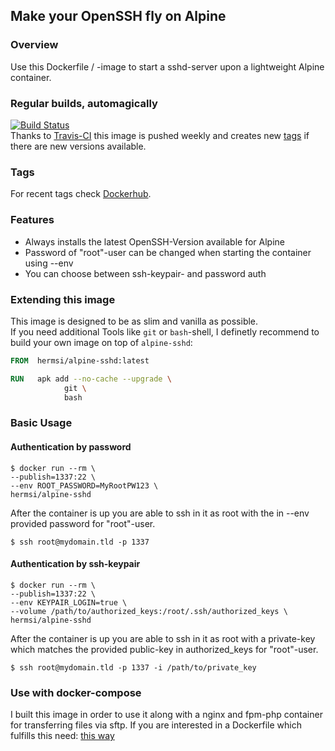 ## Make your OpenSSH fly on Alpine

### Overview
Use this Dockerfile / -image to start a sshd-server upon a lightweight Alpine container.

### Regular builds, automagically
[![Build Status](https://travis-ci.com/Hermsi1337/docker-sshd.svg?branch=master)](https://travis-ci.com/Hermsi1337/docker-sshd)   
Thanks to [Travis-CI](https://travis-ci.com/) this image is pushed weekly and creates new [tags](https://hub.docker.com/r/hermsi/alpine-sshd/tags/) if there are new versions available.

### Tags
For recent tags check [Dockerhub](https://hub.docker.com/r/hermsi/alpine-sshd/tags/).

### Features
* Always installs the latest OpenSSH-Version available for Alpine
* Password of "root"-user can be changed when starting the container using --env
* You can choose between ssh-keypair- and password auth

### Extending this image
This image is designed to be as slim and vanilla as possible.   
If you need additional Tools like `git` or `bash`-shell, I definetly recommend to build your own image on top of `alpine-sshd`:
```Dockerfile
FROM  hermsi/alpine-sshd:latest

RUN   apk add --no-cache --upgrade \
            git \
            bash
```
### Basic Usage
#### Authentication by password
```
$ docker run --rm \
--publish=1337:22 \
--env ROOT_PASSWORD=MyRootPW123 \
hermsi/alpine-sshd
```

After the container is up you are able to ssh in it as root with the in --env provided password for "root"-user.
```
$ ssh root@mydomain.tld -p 1337
```
#### Authentication by ssh-keypair
```
$ docker run --rm \
--publish=1337:22 \
--env KEYPAIR_LOGIN=true \
--volume /path/to/authorized_keys:/root/.ssh/authorized_keys \
hermsi/alpine-sshd
```
After the container is up you are able to ssh in it as root with a private-key which matches the provided public-key in authorized_keys for "root"-user.
```
$ ssh root@mydomain.tld -p 1337 -i /path/to/private_key
```
### Use with docker-compose
I built this image in order to use it along with a nginx and fpm-php container for transferring files via sftp.
If you are interested in a Dockerfile which fulfills this need: [this way](https://github.com/Hermsi1337/docker-compose/blob/master/full_php_dev_stack/docker-compose.yml)
